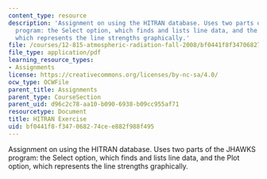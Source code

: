 ```yaml
---
content_type: resource
description: 'Assignment on using the HITRAN database. Uses two parts of the JHAWKS
  program: the Select option, which finds and lists line data, and the Plot option,
  which represents the line strengths graphically.'
file: /courses/12-815-atmospheric-radiation-fall-2008/bf0441f8f347068274cee882f988f495_hitran_exercise.pdf
file_type: application/pdf
learning_resource_types:
- Assignments
license: https://creativecommons.org/licenses/by-nc-sa/4.0/
ocw_type: OCWFile
parent_title: Assignments
parent_type: CourseSection
parent_uid: d96c2c78-aa10-b090-6938-b09cc955af71
resourcetype: Document
title: HITRAN Exercise
uid: bf0441f8-f347-0682-74ce-e882f988f495
---
```

Assignment on using the HITRAN database. Uses two parts of the JHAWKS program: the Select option, which finds and lists line data, and the Plot option, which represents the line strengths graphically.